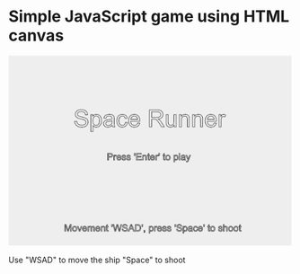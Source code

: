 # Simple JavaScript game using HTML canvas

![alt text](https://raw.githubusercontent.com/TheDankMatter/Space-Runner/master/images-readme/animated.gif)

Use "WSAD" to move the ship
"Space" to shoot